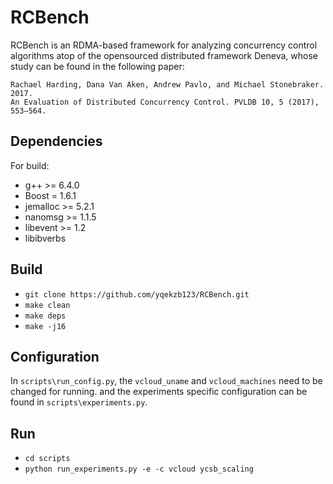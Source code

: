 RCBench
=======

RCBench is an RDMA-based framework for analyzing concurrency control algorithms atop of the opensourced distributed framework Deneva, whose study can be found in the following paper:

    Rachael Harding, Dana Van Aken, Andrew Pavlo, and Michael Stonebraker. 2017.
    An Evaluation of Distributed Concurrency Control. PVLDB 10, 5 (2017), 553–564.
    

Dependencies
------------
For build:
- g++ >= 6.4.0
- Boost = 1.6.1
- jemalloc >= 5.2.1
- nanomsg >= 1.1.5
- libevent >= 1.2
- libibverbs

Build
--------------
- `git clone https://github.com/yqekzb123/RCBench.git`
- `make clean`
- `make deps`
- `make -j16`

Configuration
-------------
In `scripts\run_config.py`, the `vcloud_uname` and `vcloud_machines` need to be changed for running. and the experiments specific configuration can be found in `scripts\experiments.py`.

Run
-------------
- `cd scripts`
- `python run_experiments.py -e -c vcloud ycsb_scaling`
